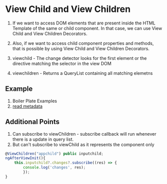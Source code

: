# View Child and View Children

1. If we want to access DOM elements that are present inside the HTML Template of the same or child component. In that case, we can use View Child and View Children Decorators.

2. Also, if we want to access child component properties and methods, that is possible by using View Child and View Children Decorators.

3. viewchild - The change detector looks for the first element or the directive matching the selector in the view DOM

4. viewchildren - Returns a QueryList containing all matching elemetns

## Example

1. Boiler Plate Examples
2. [read metadata](https://blog.angular-university.io/angular-viewchild/)

## Additional Points

1. Can subscribe to viewChildren - subscribe callback will run whenever there is a update in query list.
2. But can't subscribe to viewChild as it represents the component only

```javascript
@ViewChildren("appchild") public inputchild;
ngAfterViewInit(){
    this.inputchild?.changes?.subscribe((res) => {
        console.log('changes', res);
        });
}
```
